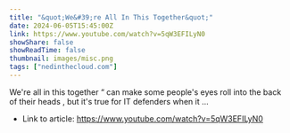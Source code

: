 ```yaml
---
title: "&quot;We&#39;re All In This Together&quot;"
date: 2024-06-05T15:45:00Z
link: https://www.youtube.com/watch?v=5qW3EFILyN0
showShare: false
showReadTime: false
thumbnail: images/misc.png
tags: ["nedinthecloud.com"]
---
```

We're all in this together “ can make some people's eyes roll into the back of their heads , but it's true for IT defenders when it ...

- Link to article: https://www.youtube.com/watch?v=5qW3EFILyN0